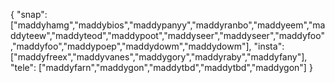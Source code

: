 { "snap": ["maddyhamg","maddybios","maddypanyy","maddyranbo","maddyeem","maddyteew","maddyteod","maddypoot","maddyseer","maddyseer","maddyfoo","maddyfoo","maddypoep","maddydowm","maddydowm"], "insta": ["maddyfreex","maddyvanes","maddygory","maddyraby","maddyfany"], "tele": ["maddyfarn","maddygon","maddytbd","maddytbd","maddygon"] }
